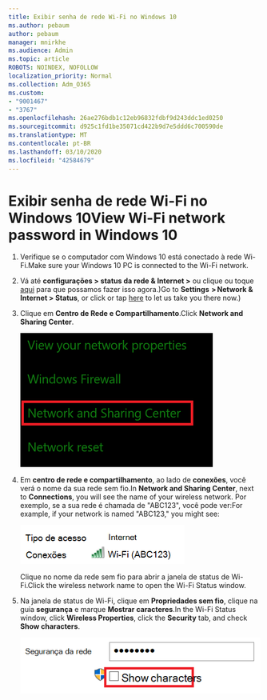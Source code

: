 ```yaml
---
title: Exibir senha de rede Wi-Fi no Windows 10
ms.author: pebaum
author: pebaum
manager: mnirkhe
ms.audience: Admin
ms.topic: article
ROBOTS: NOINDEX, NOFOLLOW
localization_priority: Normal
ms.collection: Adm_O365
ms.custom:
- "9001467"
- "3767"
ms.openlocfilehash: 26ae276bdb1c12eb96832fdbf9d243ddc1ed0250
ms.sourcegitcommit: d925c1fd1be35071cd422b9d7e5ddd6c700590de
ms.translationtype: MT
ms.contentlocale: pt-BR
ms.lasthandoff: 03/10/2020
ms.locfileid: "42584679"
---
```

# <a name="view-wi-fi-network-password-in-windows-10"></a><span data-ttu-id="e6c6e-102">Exibir senha de rede Wi-Fi no Windows 10</span><span class="sxs-lookup"><span data-stu-id="e6c6e-102">View Wi-Fi network password in Windows 10</span></span>

1. <span data-ttu-id="e6c6e-103">Verifique se o computador com Windows 10 está conectado à rede Wi-Fi.</span><span class="sxs-lookup"><span data-stu-id="e6c6e-103">Make sure your Windows 10 PC is connected to the Wi-Fi network.</span></span>

2. <span data-ttu-id="e6c6e-104">Vá até **configurações > status da rede & Internet >** ou clique ou toque [aqui](ms-settings:network?activationSource=GetHelp) para que possamos fazer isso agora.)</span><span class="sxs-lookup"><span data-stu-id="e6c6e-104">Go to **Settings  > Network & Internet  > Status**, or click or tap [here](ms-settings:network?activationSource=GetHelp) to let us take you there now.)</span></span>

3. <span data-ttu-id="e6c6e-105">Clique em **Centro de Rede e Compartilhamento**.</span><span class="sxs-lookup"><span data-stu-id="e6c6e-105">Click **Network and Sharing Center**.</span></span>

    ![Centro de rede e compartilhamento.](media/network-sharing-center.png)

4. <span data-ttu-id="e6c6e-107">Em **centro de rede e compartilhamento**, ao lado de **conexões**, você verá o nome da sua rede sem fio.</span><span class="sxs-lookup"><span data-stu-id="e6c6e-107">In **Network and Sharing Center**, next to **Connections**, you will see the name of your wireless network.</span></span> <span data-ttu-id="e6c6e-108">Por exemplo, se a sua rede é chamada de "ABC123", você pode ver:</span><span class="sxs-lookup"><span data-stu-id="e6c6e-108">For example, if your network is named "ABC123," you might see:</span></span>

    ![Conexões de rede.](media/network-connections.png)

    <span data-ttu-id="e6c6e-110">Clique no nome da rede sem fio para abrir a janela de status de Wi-Fi.</span><span class="sxs-lookup"><span data-stu-id="e6c6e-110">Click the wireless network name to open the Wi-Fi Status window.</span></span> 

5. <span data-ttu-id="e6c6e-111">Na janela de status de Wi-Fi, clique em **Propriedades sem fio**, clique na guia **segurança** e marque **Mostrar caracteres**.</span><span class="sxs-lookup"><span data-stu-id="e6c6e-111">In the Wi-Fi Status window, click **Wireless Properties**, click the **Security** tab, and check **Show characters**.</span></span>

    ![Mostrar caracteres da senha Wi-Fi.](media/show-password-characters.png)

